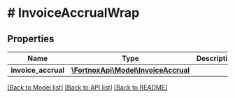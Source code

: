 # # InvoiceAccrualWrap

## Properties

Name | Type | Description | Notes
------------ | ------------- | ------------- | -------------
**invoice_accrual** | [**\FortnoxApi\Model\InvoiceAccrual**](InvoiceAccrual.md) |  | [optional]

[[Back to Model list]](../../README.md#models) [[Back to API list]](../../README.md#endpoints) [[Back to README]](../../README.md)
